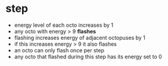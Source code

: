 # step
- energy level of each octo increases by 1
- any octo with energy > 9 **flashes**
- flashing increases energy of adjacent octopuses by 1 
- if this increases energy > 9 it also flashes
- an octo can only flash once per step
- any octo that flashed during this step has its energy set to 0